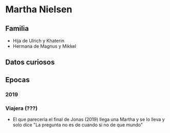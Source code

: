 # Martha Nielsen

## Familia

* Hija de Ulrich y Khaterin
* Hermana de Magnus y Mikkel

## Datos curiosos

## Epocas

### 2019

### Viajera (???)
* El que pareceria el final de Jonas (2019) llega una Martha y se lo lleva y solo dice "La pregunta no es de cuando si no de que mundo"

